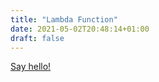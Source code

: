 ```yaml
---
title: "Lambda Function"
date: 2021-05-02T20:48:14+01:00
draft: false
---
```


[Say hello!](/.netlify/functions/hello)